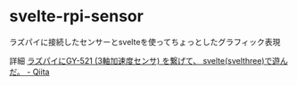 # svelte-rpi-sensor
ラズパイに接続したセンサーとsvelteを使ってちょっとしたグラフィック表現

詳細
[ラズパイにGY-521 (3軸加速度センサ) を繋げて、 svelte(svelthree)で遊んだ。 - Qiita ](https://qiita.com/shige_yowayowa/items/61b47550e39a643d9108)